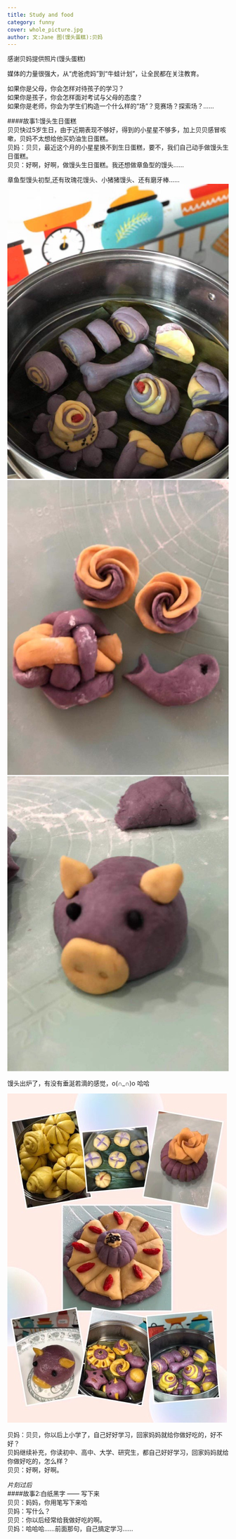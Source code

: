 ```yaml
---
title: Study and food       
category: funny
cover: whole_picture.jpg
author: 文:Jane 图(馒头蛋糕):贝妈
---
```

感谢贝妈提供照片(馒头蛋糕)                 

媒体的力量很强大，从“虎爸虎妈”到“牛蛙计划”，让全民都在关注教育。     
             
如果你是父母，你会怎样对待孩子的学习？     
如果你是孩子，你会怎样面对考试与父母的态度？    
如果你是老师，你会为学生们构造一个什么样的“场”？竞赛场？探索场？……    
        
####故事1:馒头生日蛋糕         
贝贝快过5岁生日，由于近期表现不够好，得到的小星星不够多，加上贝贝感冒咳嗽，贝妈不太想给他买奶油生日蛋糕。      
贝妈：贝贝，最近这个月的小星星换不到生日蛋糕，要不，我们自己动手做馒头生日蛋糕。      
贝贝：好啊，好啊，做馒头生日蛋糕。我还想做章鱼型的馒头……    
       
章鱼型馒头初型,还有玫瑰花馒头、小猪猪馒头、还有磨牙棒……     
![](./cake1.jpg)
![](./rose.jpg)
![](./pig.jpg)

       
馒头出炉了，有没有垂涎若滴的感觉，o(∩_∩)o 哈哈      

![](./whole_picture.jpg)


贝妈：贝贝，你以后上小学了，自己好好学习，回家妈妈就给你做好吃的，好不好？    
贝妈继续补充，你读初中、高中、大学、研究生，都自己好好学习，回家妈妈就给你做好吃的，怎么样？    
贝贝：好啊，好啊。     
      
_片刻过后_   
####故事2:白纸黑字 —— 写下来        
贝贝：妈妈，你用笔写下来哈     
贝妈：写什么？    
贝贝：你以后经常给我做好吃的啊。      
贝妈：哈哈哈……前面那句，自己搞定学习……              
       

   
